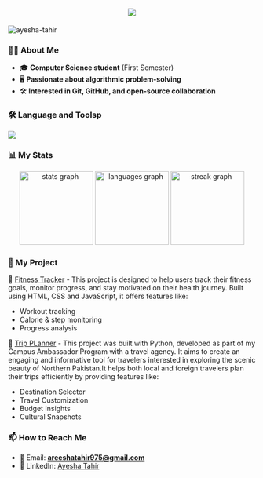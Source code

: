 <h1 align="center">
    <img src="https://readme-typing-svg.herokuapp.com/?font=Righteous&color=7A5AE4&size=35&center=true&vCenter=true&width=500&height=70&duration=2000&lines=Hi+There!+👋;+I'm+Ayesha+Tahir+👩‍💻;+18+Years+Old;+BSCS+Student🎓" />
</h1>

<p align="left"> 
  <img src="https://komarev.com/ghpvc/?username=Ayeshaa-Taahir&label=Profile%20views&color=0e75b6&style=flat" alt="ayesha-tahir" /> 
</p>

### 👩‍💻 About Me
- 🎓 **Computer Science student** (First Semester)
- 🖥️ **Passionate about algorithmic problem-solving**
- 🛠️ **Interested in Git, GitHub, and open-source collaboration**

### 🛠 Language and Toolsp
<div align="left">
   <img src="https://skillicons.dev/icons?i=javascript,css,html,cpp,java,python,vscode,pycharm,github,figma" />
</div>

### 📊 My Stats
<div align="center">
  <img src="https://github-readme-stats.vercel.app/api?username=Ayeshaa-Taahir&hide_title=false&hide_rank=false&show_icons=true&include_all_commits=true&count_private=true&disable_animations=false&theme=dracula&locale=en&hide_border=false&order=1" height="150" alt="stats graph"  />
  <img src="https://github-readme-stats.vercel.app/api/top-langs?username=Ayeshaa-Taahir&locale=en&hide_title=false&layout=compact&card_width=320&langs_count=5&theme=dracula&hide_border=false&order=2" height="150" alt="languages graph"  />
  <img src="https://streak-stats.demolab.com?user=Ayeshaa-Taahir&locale=en&mode=daily&theme=dracula&hide_border=false&border_radius=5&order=3" height="150" alt="streak graph"  />
</div>

### 🚀 My Project
 🔹 [Fitness Tracker](https://github.com/Ayeshaa-Taahir/Fitness-Tracker-.git) - This project is designed to help users track their fitness goals, monitor progress, and stay motivated on their health journey. Built using HTML, CSS and JavaScript, it offers features like:
- Workout tracking
- Calorie & step monitoring
- Progress analysis

 🔹 [Trip PLanner](https://github.com/Ayeshaa-Taahir/Python-basics/blob/81e8c841147e985e67d3004b57797edd12b5c367/trip_planner.py) - This project was built with Python, developed as part of my Campus Ambassador Program with a travel agency. It aims to create an engaging and informative tool for travelers interested in exploring the scenic beauty of Northern Pakistan.It helps both local and foreign travelers plan their trips efficiently by providing features like:
 - Destination Selector
 - Travel Customization
 - Budget Insights
 - Cultural Snapshots
  
### 📫 How to Reach Me
- 📧 Email: **areeshatahir975@gmail.com**
- 🔗 LinkedIn: [Ayesha Tahir](https://www.linkedin.com/in/ayesha-tahir-705817338)

<!---
Ayeshaa-Taahir/Ayeshaa-Taahir is a ✨ special ✨ repository because its `README.md` (this file) appears on your GitHub profile.
You can click the Preview link to take a look at your changes.
--->
